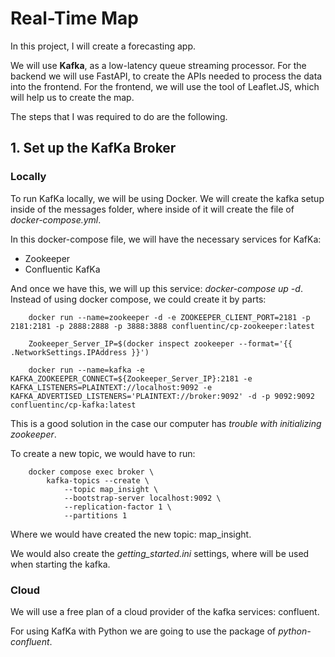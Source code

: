 # Real-Time Map
In this project, I will create a forecasting app.

We will use **Kafka**, as a low-latency queue streaming processor.
For the backend we will use FastAPI, to create the APIs needed to process the data into the frontend.
For the frontend, we will use the tool of Leaflet.JS, which will help us to create the map.

The steps that I was required to do are the following.

## 1. Set up the KafKa Broker 
### Locally
To run KafKa locally, we will be using Docker.
We will create the kafka setup inside of the messages folder, where inside of it will create the file of *docker-compose.yml*.

In this docker-compose file, we will have the necessary services for KafKa:
- Zookeeper
- Confluentic KafKa

And once we have this, we will up this service: *docker-compose up -d*. 
Instead of using docker compose, we could create it by parts:
```
    docker run --name=zookeeper -d -e ZOOKEEPER_CLIENT_PORT=2181 -p 2181:2181 -p 2888:2888 -p 3888:3888 confluentinc/cp-zookeeper:latest

    Zookeeper_Server_IP=$(docker inspect zookeeper --format='{{ .NetworkSettings.IPAddress }}')

    docker run --name=kafka -e KAFKA_ZOOKEEPER_CONNECT=${Zookeeper_Server_IP}:2181 -e KAFKA_LISTENERS=PLAINTEXT://localhost:9092 -e KAFKA_ADVERTISED_LISTENERS='PLAINTEXT://broker:9092' -d -p 9092:9092 confluentinc/cp-kafka:latest

```
This is a good solution in the case our computer has *trouble with initializing zookeeper*.

To create a new topic, we would have to run: 
```
    docker compose exec broker \
        kafka-topics --create \
            --topic map_insight \
            --bootstrap-server localhost:9092 \
            --replication-factor 1 \
            --partitions 1
```
Where we would have created the new topic: map_insight.

We would also create the *getting_started.ini* settings, where will be used when starting the kafka.

### Cloud
We will use a free plan of a cloud provider of the kafka services: confluent.

For using KafKa with Python we are going to use the package of *python-confluent*.
